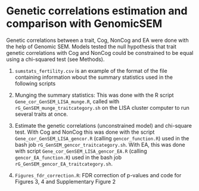 # Genetic correlations estimation and comparison with GenomicSEM 


Genetic correlations between a trait, Cog, NonCog and EA were done with the help of Genomic SEM. Models tested the null hypothesis  that trait genetic correlations with Cog and NonCog could be constrained to be equal using a chi-squared test (see Methods). 

1) `sumstats_fertility.csv` is an example of the format of the file containing information wbout the summary statistics used in the following scripts 

2) Munging the summary statistics: This was done with the R script `Gene_cor_GenSEM_LISA_munge.R`, called with `rG_GenSEM_munge_traitcategory.sh` on the LISA cluster computer to run several traits at once. 

3) Estimate the genetic correlations (unconstrained model) and chi-square test.  With Cog and NonCog this was done with the script `Gene_cor_GenSEM_LISA_gencor.R` (calling `gencor_function.R`) used in the bash job `rG_GenSEM_gencor_traitcategory.sh`. With EA, this was done with script `Gene_cor_GenSEM_LISA_gencor_EA.R` (calling `gencor_EA_function.R`) used in the bash job `rG_GenSEM_gencor_EA_traitcategory.sh`.  

4) `Figures_fdr_correction.R`: FDR correction of p-values and code for Figures 3, 4 and Supplementary Figure 2
